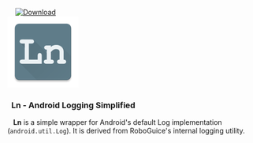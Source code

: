 &nbsp;&nbsp;&nbsp;&nbsp;[![Download](https://api.bintray.com/packages/niranjan94/maven/Ln-AndroidLoggingSimplified/images/download.svg)](https://bintray.com/niranjan94/maven/Ln-AndroidLoggingSimplified/_latestVersion)<br>
![Ln Logo](https://raw.githubusercontent.com/niranjan94/ln/master/icons/icon144x144.png)
### &nbsp;&nbsp;Ln - Android Logging Simplified
&nbsp;&nbsp;&nbsp;**Ln** is a simple wrapper for Android's default Log implementation (`android.util.Log`). It is derived from RoboGuice's internal logging utility.